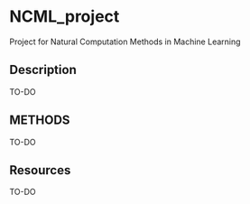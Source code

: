 # NCML_project
Project for Natural Computation Methods in Machine Learning 
## Description
TO-DO
## METHODS
TO-DO
## Resources
TO-DO 
